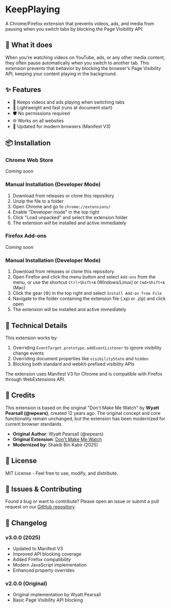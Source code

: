 # KeepPlaying

A Chrome/Firefox extension that prevents videos, ads, and media from pausing when you switch tabs by blocking the Page Visibility API.

## 🎯 What it does

When you're watching videos on YouTube, ads, or any other media content, they often pause automatically when you switch to another tab. This extension prevents that behavior by blocking the browser's Page Visibility API, keeping your content playing in the background.

## ✨ Features

- 🔄 Keeps videos and ads playing when switching tabs
- 🚀 Lightweight and fast (runs at document start)
- 🛡️ No permissions required
- 🌐 Works on all websites
- 🔧 Updated for modern browsers (Manifest V3)

## 📦 Installation

### Chrome Web Store
*Coming soon*

### Manual Installation (Developer Mode)
1. Download from releases or clone this repository
2. Unzip the file to a folder
3. Open Chrome and go to `chrome://extensions/`
4. Enable "Developer mode" in the top right
5. Click "Load unpacked" and select the extension folder
6. The extension will be installed and active immediately

### Firefox Add-ons
*Coming soon*

### Manual Installation (Developer Mode)
1. Download from releases or clone this repository
2. Open Firefox and click the menu button and select `Add-ons` from the menu, or use the shortcut `Ctrl+Shift+A` (Windows/Linux) or `Cmd+Shift+A` (Mac)
4. Click the gear (⚙️) in the top right and select `Install Add-on from File`
5. Navigate to the folder containing the extension file (.xpi or .zip) and click open
6. The extension will be installed and active immediately

## 🔧 Technical Details

This extension works by:
1. Overriding `EventTarget.prototype.addEventListener` to ignore visibility change events
2. Overriding document properties like `visibilityState` and `hidden`
3. Blocking both standard and webkit-prefixed visibility APIs

The extension uses Manifest V3 for Chrome and is compatible with Firefox through WebExtensions API.

## 🤝 Credits

This extension is based on the original "Don't Make Me Watch" by **Wyatt Pearsall (@wpears)**, created 12 years ago. The original concept and core functionality remain unchanged, but the extension has been modernized for current browser standards.

- **Original Author**: Wyatt Pearsall (@wpears)
- **Original Extension**: [Don't Make Me Watch](https://github.com/wpears/dont)
- **Modernized by**: Shakib Bin Kabir (2025)

## 📄 License

MIT License - Feel free to use, modify, and distribute.

## 🐛 Issues & Contributing

Found a bug or want to contribute? Please open an issue or submit a pull request on our [GitHub repository](https://github.com/shakibbinkabir/keepplaying).

## 🔄 Changelog

### v3.0.0 (2025)
- Updated to Manifest V3
- Improved API blocking coverage
- Added Firefox compatibility
- Modern JavaScript implementation
- Enhanced property overrides

### v2.0.0 (Original)
- Original implementation by Wyatt Pearsall
- Basic Page Visibility API blocking
